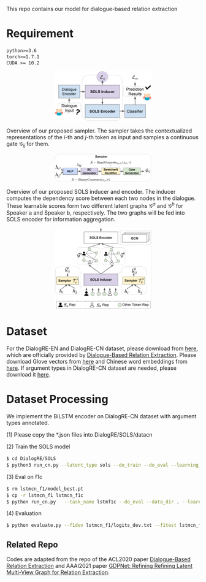 This repo contains our model for dialogue-based relation extraction

# Requirement
```
python>=3.6
torch>=1.7.1 
CUDA >= 10.2
```

<p align="center">
<img src="./fig/arc.png" width="50%" height="50%">
</p>

Overview of our proposed sampler. The sampler takes the contextualized representations of the $i$-th and $j$-th token as input and samples a continuous gate $\mathcal{G}_{ij}$ for them.
<p align="center">
<img src="./fig/sampler.png" width="50%" height="50%">
</p>

Overview of our proposed SOLS inducer and encoder. The inducer computes the dependency score between each two nodes in the dialogue. These learnable scores form two different latent graphs $\mathcal{G}^a$ and $\mathcal{G}^b$ for Speaker a and Speaker b, respectively. The two graphs will be fed into SOLS encoder for information aggregation.
<p align="center">
<img src="./fig/sols.png" width="50%" height="50%">
</p>


# Dataset

For the DialogRE-EN and DialogRE-CN dataset, please download from [here](https://github.com/nlpdata/dialogre/tree/master/data_v2), which are officially provided by [Dialogue-Based Relation Extraction](https://arxiv.org/abs/2004.08056). Please download Glove vectors from [here](https://www.kaggle.com/thanakomsn/glove6b300dtxt/data) and Chinese word embeddings from [here](https://pan.baidu.com/s/19wQrclyynOnco3JBvnI5pA). If argument types in DialogRE-CN dataset are needed, please download it [here](https://github.com/frankdarkluo/SOLS/tree/main/DialogRE/datacn).

# Dataset Processing

We implement the BiLSTM encoder on DialogRE-CN dataset with argument types annotated.

(1) Please copy the *.json files into DialogRE/SOLS/datacn

(2) Train the SOLS model
```sh
$ cd DialogRE/SOLS
$ python3 run_cn.py --latent_type sols --do_train --do_eval --learning_rate 3e-4   --num_train_epochs 20.0   --output_dir lstmcn_f1
```

(3) Eval on f1c
```sh
$ rm lstmcn_f1/model_best.pt
$ cp -r lstmcn_f1 lstmcn_f1c
$ python run_cn.py   --task_name lstmf1c --do_eval --data_dir . --learning_rate 3e-4   --num_train_epochs 20.0   --output_dir lstmcn_f1c
```

(4) Evaluation
```sh
$ python evaluate.py --f1dev lstmcn_f1/logits_dev.txt --f1test lstmcn_f1/logits_test.txt --f1cdev lstmcn_f1c/logits_dev.txt --f1ctest lstmcn_f1c/logits_test.txt
```

## Related Repo
Codes are adapted from the repo of the ACL2020 paper [Dialogue-Based Relation Extraction](https://github.com/nlpdata/dialogre) and AAAI2021 paper [GDPNet: Refining Refining Latent Multi-View Graph for Relation Extraction](https://github.com/XueFuzhao/GDPNet). 

